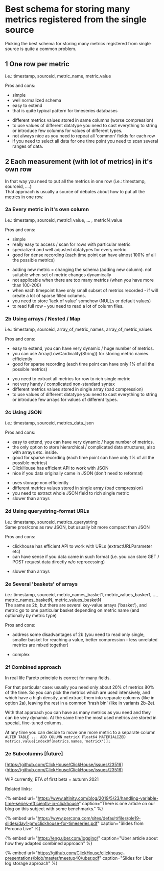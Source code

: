 # Best schema for storing many metrics registered from the single source

Picking the best schema for storing many metrics registered from single source is quite a common problem.

## 1 One row per metric

i.e.: timestamp, sourceid, metric\_name, metric\_value

Pros and cons:  
+ simple  
+ well normalized schema  
+ easy to extend  
+ that is quite typical pattern for timeseries databases  
-  different metrics values stored in same columns \(worse compression\)  
-  to use values of different datatype you need to cast everything to string or introduce few columns for values of different types.  
-  not always nice as you need to repeat all 'common' fields for each row  
-  if you need to select all data for one time point you need to scan several ranges of data.

## 2 Each measurement \(with lot of metrics\) in it's own row

In that way you need to put all the metrics in one row \(i.e.: timestamp, sourceid, ....\)   
That approach is usually a source of debates about how to put all the metrics in one row.

### 2a Every metric in it's own column

i.e.: timestamp, sourceid, metric1\_value, ... , metricN\_value

Pros and cons:  
+ simple   
+ really easy to access / scan for rows with particular metric  
+ specialized and well adjusted datatypes for every metric.  
+ good for dense recording \(each time point can have almost 100% of all the possible metrics\)  
-  adding new metric = changing the schema \(adding new column\). not suitable when set of metric changes dynamically  
-  not applicable when there are too many metrics \(when you have more than 100-200\)  
-  when each timepoint have only small subset of metrics recorded - if will create a lot of sparse filled columns.  
-  you need to store 'lack of value' somehow \(NULLs or default values\)  
-  to read full row - you need to read a lot of column files.

### 2b Using arrays / Nested / Map

i.e.: timestamp, sourceid, array\_of\_metric\_names, array\_of\_metric\_values

Pros and cons:  
+ easy to extend, you can have very dynamic / huge number of metrics.   
+ you can use Array\(LowCardinality\(String\)\) for storing metric names efficiently   
+ good for sparse recording \(each time point can have only 1% of all the possible metrics\)   
-  you need to extract all metrics for row to rich single metric   
-  not very handy / complicated non-standard syntax   
-  different metrics values stored in single array \(bad compression\)   
-  to use values of different datatype you need to cast everything to string or introduce few arrays for values of different types.

### 2c Using JSON

i.e.: timestamp, sourceid, metrics\_data\_json

Pros and cons:  
+ easy to extend, you can have very dynamic / huge number of metrics.   
+ the only option to store hierarchical / complicated data structures, also with arrays etc. inside.   
+ good for sparse recording \(each time point can have only 1% of all the possible metrics\)   
+ ClickHouse has efficient API to work with JSON   
+ nice if you data originally came in JSON \(don't need to reformat\)   
-  uses storage non efficiently   
-  different metrics values stored in single array \(bad compression\)   
-  you need to extract whole JSON field to rich single metric   
-  slower than arrays

### 2d Using querystring-format URLs

i.e.: timestamp, sourceid, metrics\_querystring  
Same pros/cons as raw JSON, but usually bit more compact than JSON

Pros and cons:  
+ clickhouse has efficient API to work with URLs \(extractURLParameter etc\)  
+ can have sense if you data came in such format \(i.e. you can store GET / POST request data directly w/o reprocessing\)  
-  slower than arrays

### 2e Several 'baskets' of arrays

i.e.: timestamp, sourceid, metric\_names\_basket1, metric\_values\_basker1, ..., metric\_names\_basketN, metric\_values\_basketN  
The same as 2b, but there are several key-value arrays \('basket'\), and metric go to one particular basket depending on metric name \(and optionally by metric type\)

Pros and cons:  
+ address some disadvantages of 2b \(you need to read only single, smaller basket for reaching a value, better compression - less unrelated metrics are mixed together\)   
-  complex

### 2f Combined approach

In real life Pareto principle is correct for many fields.

For that particular case: usually you need only about 20% of metrics 80% of the time. So you can pick the metrics which are used intensively, and which have a high density, and extract them into separate columns \(like in option 2a\), leaving the rest in a common 'trash bin' \(like in variants 2b-2e\).

With that approach you can have as many metrics as you need and they can be very dynamic. At the same time the most used metrics are stored in special, fine-tuned columns.

At any time you can decide to move one more metric to a separate column `ALTER TABLE ... ADD COLUMN metricX Float64 MATERIALIZED metrics.value[indexOf(metrics.names,'metricX')];`  


### 2e Subcolumns \[future\]

[https://github.com/ClickHouse/ClickHouse/issues/23516](https://github.com/ClickHouse/ClickHouse/issues/23516)

WIP currently, ETA of first beta = autumn 2021 

Related links:

{% embed url="https://www.altinity.com/blog/2019/5/23/handling-variable-time-series-efficiently-in-clickhouse" caption="There is one article on our blog on this subject with some benchmarks." %}

{% embed url="https://www.percona.com/sites/default/files/ple19-slides/day1-pm/clickhouse-for-timeseries.pdf" caption="Slides from Percona Live" %}

{% embed url="https://eng.uber.com/logging/" caption="Uber article about how they adapted combined approach" %}

{% embed url="https://github.com/ClickHouse/clickhouse-presentations/blob/master/meetup40/uber.pdf" caption="Slides for Uber log storage approach" %}



